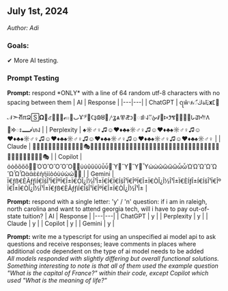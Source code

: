 ## July 1st, 2024
<em>Author: Adi</em>

### Goals:
✔ More AI testing.

### Prompt Testing
**Prompt:** respond \*ONLY\* with a line of 64 random utf-8 characters with no spacing between them
| AI | Response |
|---|---|
| ChatGPT | ꩹ŵ۽𑣟ﺓڬ𑀺𐎛𝐱𑀗🚵𝒩➣ⶥπՁ🅂𝛀௡๕𑤝⤸෰ℯ𖣃ٮ𞥰Ұ𝄣𞭴𑀝𑑓𐐘Ȣ🥋𐤕ʓѧ𖢠𞤛𐑋𞴳𑌃𝄆𐩋𐩗𐬑𐫥𐰞𐎴𐴘𑘕𐾣𞱢𞲜𞲺𑀳𑨋𐎢𑀕𑤗𐰢𑌃𞲝𑣙𐰞 |
| Perplexity | ♠☼♂♀♫☺♥♦♣♠☼♂♀♫☺♥♦♣♠☼♂♀♫☺♥♦♣♠☼♂♀♫☺♥♦♣♠☼♂♀♫☺♥♦♣♠☼♂♀♫☺♥♦♣♠☼♂♀♫☺♥♦♣♠☼♂♀ |
| Claude | 🌟💫🔮🌈🦄🍭🎨🌺🦋🌙🍉🌴🐠🎭🌻🍄🦜🌸🦚🍓🌞🦢🎠🌹🦔🍯🌵🦉🍒🌼🐬🎡🌷🦒🍇🌿🦩🍊🌳🐳🎢🌸🦕🍍🌾🦖🍎🌲🐘🎪🌺🦋🌙🍉🌴🐠🎭 |
| Copilot | ὀὁὂὃὄὅ὆὇ὈὉὊὋὌὍ὎὏ὐὑὒὓὔὕὖὗ὘Ὑ὚Ὓ὜Ὕ὞ὟὠὡὢὣὤὥὦὧὨὩὪὫὬὭὮὯὰάὲέὴήὶίὸόὺύὼώ὾὿ |
| Gemini | Ï€ƒß€ÈÃƒƒìÍ€ÍšÎ¹Ï€ÎºÏ€Î±Ï€ÒÎ¿Î½Î¹Î±Ï€Í€Ï€ÍšÎ¹Ï€ÎºÏ€Î±Ï€ÒÎ¿Î½Î¹Î±Ï€ÈÍƒÎ±Í€ÍšÎ¹Ï€ÎºÏ€Î±Ï€ÒÎ¿Î½Î¹Î±Ï€ƒß€ÈÃƒƒìÍ€ÍšÎ¹Ï€ÎºÏ€Î±Ï€ÒÎ¿Î½Î¹Î± |

**Prompt:** respond with a single letter: 'y' / 'n' question: if i am in raleigh, north carolina and want to attend georgia tech, will i have to pay out-of-state tuition?
| AI | Response |
|---|---|
| ChatGPT | y |
| Perplexity | y |
| Claude | y |
| Copilot | y |
| Gemini | y |

****Prompt:**** write me a typescript for using an unspecified ai model api to ask questions and receive responses; leave comments in places where additional code dependent on the type of ai model needs to be added<br/>
*All models responded with slightly differing but overall functional solutions. Something interesting to note is that all of them used the example question "What is the capital of France?" within their code, except Copilot which used "What is the meaning of life?"*
